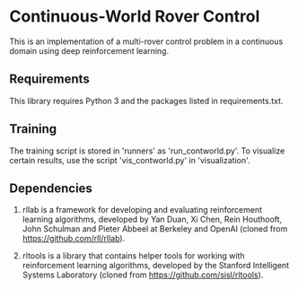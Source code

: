 # Continuous-World Rover Control

This is an implementation  of a multi-rover control problem in a continuous domain using deep reinforcement learning.

## Requirements
This library requires Python 3 and the packages listed in requirements.txt.

## Training
The training script is stored in 'runners' as 'run_contworld.py'. To visualize certain results, use the script 'vis_contworld.py' in 'visualization'.

## Dependencies
1. rllab is a framework for developing and evaluating reinforcement learning algorithms, developed by Yan Duan, Xi Chen, Rein Houthooft, John Schulman and Pieter Abbeel at Berkeley and OpenAI (cloned from https://github.com/rll/rllab).

2. rltools is a library that contains helper tools for working with reinforcement learning algorithms, developed by the Stanford Intelligent Systems Laboratory (cloned from https://github.com/sisl/rltools).
